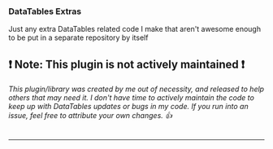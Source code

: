### DataTables Extras

Just any extra DataTables related code I make that aren't awesome enough to be put in a separate repository by itself


## :exclamation: Note: This plugin is not actively maintained :exclamation: 
###### This plugin/library was created by me out of necessity, and released to help others that may need it. I don't have time to actively maintain the code to keep up with DataTables updates or bugs in my code. If you run into an issue, feel free to attribute your own changes. :thumbsup:
---
